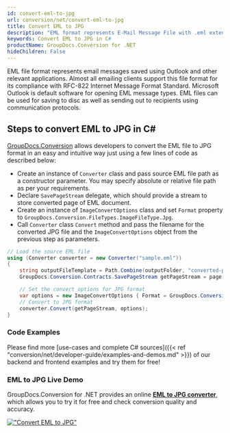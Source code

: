 ```yaml
---
id: convert-eml-to-jpg
url: conversion/net/convert-eml-to-jpg
title: Convert EML to JPG
description: "EML format represents E-Mail Message File with .eml extension. Learn how to convert EML to JPG file programmatically in C# language using GroupDocs.Conversion for .NET library."
keywords: Convert EML to JPG in C#
productName: GroupDocs.Conversion for .NET
hideChildren: False
---
```


EML file format represents email messages saved using Outlook and other relevant applications. Almost all emailing clients support this file format for its compliance with RFC-822 Internet Message Format Standard. Microsoft Outlook is default software for opening EML message types. EML files can be used for saving to disc as well as sending out to recipients using communication protocols.

## Steps to convert EML to JPG in C#

[GroupDocs.Conversion](https://products.groupdocs.com/conversion/net) allows developers to convert the EML file to JPG format in an easy and intuitive way just using a few lines of code as described below:

* Create an instance of `Converter` class and pass source EML file path as a constructor parameter. You may specify absolute or relative file path as per your requirements. 
* Declare `SavePageStream` delegate, which should provide a stream to store converted page of EML document.
* Create an instance of `ImageConvertOptions` class and set `Format` property to `GroupDocs.Conversion.FileTypes.ImageFileType.Jpg`.
* Call `Converter` class `Convert` method and pass the filename for the converted JPG file and the `ImageConvertOptions` object from the previous step as parameters.

```csharp
// Load the source EML file
using (Converter converter = new Converter("sample.eml"))
{
    string outputFileTemplate = Path.Combine(outputFolder, "converted-page-{0}.jpg");
    GroupDocs.Conversion.Contracts.SavePageStream getPageStream = page => new FileStream(string.Format(outputFileTemplate, page), FileMode.Create);

    // Set the convert options for JPG format
    var options = new ImageConvertOptions { Format = GroupDocs.Conversion.FileTypes.ImageFileType.Jpg };   
    // Convert to JPG format
    converter.Convert(getPageStream, options);
}
```

### Code Examples

Please find more [use-cases and complete C# sources]({{< ref "conversion/net/developer-guide/examples-and-demos.md" >}}) of our backend and frontend examples and try them for free!

### EML to JPG Live Demo

GroupDocs.Conversion for .NET provides an online [**EML to JPG converter**](https://products.groupdocs.app/conversion/eml-to-jpg), which allows you to try it for free and check conversion quality and accuracy.

[!["Convert EML to JPG"](conversion/net/images/convert-to-jpg/convert-eml-to-jpg.png)](https://products.groupdocs.app/conversion/eml-to-jpg)